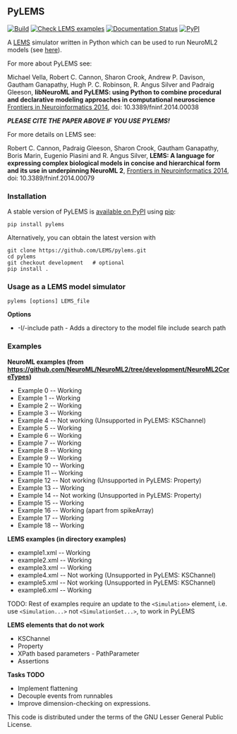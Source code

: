 ## PyLEMS

[![Build](https://github.com/LEMS/pylems/actions/workflows/ci.yml/badge.svg)](https://github.com/LEMS/pylems/actions/workflows/ci.yml)
[![Check LEMS examples](https://github.com/LEMS/pylems/actions/workflows/examples.yml/badge.svg)](https://github.com/LEMS/pylems/actions/workflows/examples.yml)
[![Documentation Status](https://readthedocs.org/projects/pylems/badge/?version=latest)](https://pylems.readthedocs.io/en/latest/?badge=latest)
[![PyPI](https://img.shields.io/pypi/v/pylems)](https://pypi.org/project/pylems/)

A [LEMS](http://lems.github.io/LEMS) simulator written in Python which can be used to run NeuroML2  models (see [here](https://docs.neuroml.org/Userdocs/Software/pyLEMS.html)).

For more about PyLEMS see:

Michael Vella, Robert C. Cannon, Sharon Crook, Andrew P. Davison, Gautham Ganapathy, Hugh P. C. Robinson, R. Angus Silver and Padraig Gleeson,
**libNeuroML and PyLEMS: using Python to combine procedural and declarative modeling approaches in computational neuroscience**
[Frontiers in Neuroinformatics 2014](http://journal.frontiersin.org/Journal/10.3389/fninf.2014.00038/abstract), doi: 10.3389/fninf.2014.00038

_**PLEASE CITE THE PAPER ABOVE IF YOU USE PYLEMS!**_  

For more details on LEMS see:

Robert C. Cannon, Padraig Gleeson, Sharon Crook, Gautham Ganapathy, Boris Marin, Eugenio Piasini and R. Angus Silver,
**LEMS: A language for expressing complex biological models in concise and hierarchical form and its use in underpinning NeuroML 2**,
[Frontiers in Neuroinformatics 2014](http://journal.frontiersin.org/Journal/10.3389/fninf.2014.00079/abstract), doi: 10.3389/fninf.2014.00079

### Installation

A stable version of PyLEMS is [available on PyPI](https://pypi.python.org/pypi/PyLEMS) using [pip](https://pip.pypa.io/en/latest/installing.html):

```
pip install pylems
```

Alternatively, you can obtain the latest version with

```
git clone https://github.com/LEMS/pylems.git
cd pylems
git checkout development   # optional
pip install .
```

### Usage as a LEMS model simulator

```
pylems [options] LEMS_file
```

**Options**

- -I/-include path - Adds a directory to the model file include search path

### Examples

**NeuroML examples (from https://github.com/NeuroML/NeuroML2/tree/development/NeuroML2CoreTypes)**

- Example 0 --  Working
- Example 1 --  Working
- Example 2 --  Working
- Example 3 --  Working
- Example 4 --  Not working (Unsupported in PyLEMS: KSChannel)
- Example 5 --  Working
- Example 6 --  Working
- Example 7 --  Working
- Example 8 --  Working
- Example 9 --  Working
- Example 10 -- Working
- Example 11 -- Working
- Example 12 -- Not working (Unsupported in PyLEMS: Property)
- Example 13 -- Working
- Example 14 -- Not working (Unsupported in PyLEMS: Property)
- Example 15 -- Working
- Example 16 -- Working (apart from spikeArray)
- Example 17 -- Working
- Example 18 -- Working

**LEMS examples (in directory examples)**

- example1.xml --  Working
- example2.xml --  Working
- example3.xml --  Working
- example4.xml --  Not working (Unsupported in PyLEMS: KSChannel)
- example5.xml --  Not working (Unsupported in PyLEMS: KSChannel)
- example6.xml --  Working

TODO: Rest of examples require an update to the `<Simulation>` element, i.e. use `<Simulation...>` not `<SimulationSet...>`, to work in PyLEMS

**LEMS elements that do not work**

- KSChannel
- Property
- XPath based parameters - PathParameter
- Assertions

**Tasks TODO**

- Implement flattening
- Decouple events from runnables
- Improve dimension-checking on expressions.

This code is distributed under the terms of the GNU Lesser General Public License.


